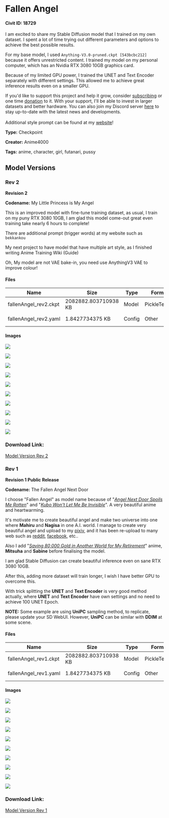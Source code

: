 # Fallen Angel

#### Civit ID: 18729

<p>I am excited to share my Stable Diffusion model that I trained on my own dataset. I spent a lot of time trying out different parameters and options to achieve the best possible results.</p><p>For my base model, I used <code>Anything-V3.0-pruned.ckpt [543bcbc212]</code> because it offers unrestricted content. I trained my model on my personal computer, which has an Nvidia RTX 3080 10GB graphics card.</p><p>Because of my limited GPU power, I trained the UNET and Text Encoder separately with different settings. This allowed me to achieve great inference results even on a smaller GPU.</p><p>If you'd like to support this project and help it grow, consider <a target="_blank" rel="ugc" href="https://www.paypal.com/cgi-bin/webscr?cmd=_s-xclick&amp;hosted_button_id=NVKL9MJE83PCS">subscribing</a> or one time <a target="_blank" rel="ugc" href="https://www.paypal.com/cgi-bin/webscr?cmd=_s-xclick&amp;hosted_button_id=YDFGE6L5WLF2Y">donation</a> to it. With your support, I'll be able to invest in larger datasets and better hardware. You can also join my Discord server <a target="_new" rel="ugc" href="https://discord.gg/WECaEYG">here</a> to stay up-to-date with the latest news and developments.<br /><br />Additional style prompt can be found at my <a target="_blank" rel="ugc" href="https://www.hitoha.moe/fallen-angel-stable-diffusion-model-rev-1/">website</a>!</p>

**Type:** Checkpoint

**Creator:** Anime4000

**Tags:** anime, character, girl, futanari, pussy

## Model Versions

### Rev 2

<p><strong>Revision 2</strong></p><p><strong>Codename:</strong> My Little Princess is My Angel</p><p>This is an improved model with fine-tune training dataset, as usual, I train on my puny RTX 3080 10GB, I am glad this model come-out great even training take nearly 6 hours to complete!</p><p>There are additional prompt (trigger words) at my website such as <code>bekkankou</code> </p><p>My next project to have model that have multiple art style, as I finished writing Anime Training Wiki (Guide)</p><p>Oh, My model are not VAE bake-in, you need use AnythingV3 VAE to improve colour!</p>

#### Files

| Name | Size | Type | Format | Download Url | AutoV1 | AutoV2 | SHA256 | CRC32 | BLAKE3 |
| --- | --- | --- | --- | --- | --- | --- | --- | --- | --- |
| fallenAngel_rev2.ckpt | 2082882.803710938 KB | Model | PickleTensor | https://civitai.com/api/download/models/24758 | 7C50F253 | BDE36EDB9A | BDE36EDB9AD0FFF0F2994073B07FC95403B2752EE6529BFD8853AD9681128666 | 09B99637 | 09EE196C07F937B7EF0EA466A61ECD5D64A757C0B7E354070474637684349AF0 |
| fallenAngel_rev2.yaml | 1.8427734375 KB | Config | Other | https://civitai.com/api/download/models/24758?type=Config&format=Other | - | C6084A2785 | C6084A2785BBE65E2FB6E98234EE3580A00EA8D1224C6DDB1B0CAE032653867F | EC83A53D | 4CF029371E28C436273D35D52A3CFEBDA4C9C587BECB7D87A1F7B4A99792EF9E |

#### Images

<p><img src="https://image.civitai.com/xG1nkqKTMzGDvpLrqFT7WA/b5137a0e-bc3c-471f-04e9-2bd136450600/width=450/270261.jpeg" /></p>

<p><img src="https://image.civitai.com/xG1nkqKTMzGDvpLrqFT7WA/5f1c79d8-b3e5-46e1-f4fc-5c8fccace700/width=450/270260.jpeg" /></p>

<p><img src="https://image.civitai.com/xG1nkqKTMzGDvpLrqFT7WA/1d68556b-3444-4ae0-70ce-a00952478f00/width=450/270259.jpeg" /></p>

<p><img src="https://image.civitai.com/xG1nkqKTMzGDvpLrqFT7WA/1321fe9f-dfcb-4140-e1fe-45172f453f00/width=450/270258.jpeg" /></p>

<p><img src="https://image.civitai.com/xG1nkqKTMzGDvpLrqFT7WA/fe50189f-b334-4e0d-ce6e-fe0bcc831e00/width=450/270257.jpeg" /></p>

<p><img src="https://image.civitai.com/xG1nkqKTMzGDvpLrqFT7WA/164a0d6b-010d-4fb7-d999-f4f7339b6f00/width=450/270256.jpeg" /></p>

<p><img src="https://image.civitai.com/xG1nkqKTMzGDvpLrqFT7WA/d39e277d-78d8-4815-b39e-3e221645c400/width=450/270255.jpeg" /></p>

<p><img src="https://image.civitai.com/xG1nkqKTMzGDvpLrqFT7WA/e0ef4480-2f3f-4116-6a8b-0da58dac4700/width=450/270254.jpeg" /></p>

<p><img src="https://image.civitai.com/xG1nkqKTMzGDvpLrqFT7WA/bd818bfe-7db8-4115-35a0-8ffe1494d400/width=450/270253.jpeg" /></p>

<p><img src="https://image.civitai.com/xG1nkqKTMzGDvpLrqFT7WA/054c1689-a0d0-4bc7-bb1c-aa1e31585700/width=450/270252.jpeg" /></p>

### Download Link:

[Model Version Rev 2](https://civitai.com/api/download/models/24758)

### Rev 1

<p><strong>Revision 1 Public Release</strong></p><p><strong>Codename:</strong> The Fallen Angel Next Door</p><p>I choose "Fallen Angel" as model name because of "<em><u>Angel Next Door Spoils Me Rotten</u></em>" and "<em><u>Kubo Won't Let Me Be Invisible</u></em>". A very beautiful anime and heartwarming.</p><p>It's motivate me to create beautiful angel and make two universe into one where <strong>Mahiru</strong> and <strong>Nagisa</strong> in one A.I. world. I manage to create very beautiful angel and upload to my <a rel="ugc" href="https://www.pixiv.net/en/artworks/104720959">pixiv</a>, and it has been re-upload to many web such as <a rel="ugc" href="https://www.reddit.com/r/OtonariNoTenshiSama/comments/10pi3me/mahiru_shiina_as_a_lycoris_agent_by_anime4000/">reddit</a>, <a rel="ugc" href="https://www.facebook.com/groups/237413568075701/posts/728982098918843/">facebook</a>, etc..</p><p>Also I add "<em><u>Saving 80,000 Gold in Another World for My Retirement</u></em>" anime, <strong>Mitsuha</strong> and <strong>Sabine</strong> before finalising the model.</p><p>I am glad Stable Diffusion can create beautiful inference even on sane RTX 3080 10GB.</p><p>After this, adding more dataset will train longer, I wish I have better GPU to overcome this.</p><p>With trick splitting the <strong>UNET</strong> and <strong>Text Encoder</strong> is very good method actually, where <strong>UNET</strong> and <strong>Text Encoder</strong> have own settings and no need to achieve 100 UNET Epoch.</p><p><strong>NOTE:</strong> Some example are using <strong>UniPC</strong> sampling method, to replicate, please update your SD WebUI. However, <strong>UniPC</strong> can be similar with <strong>DDIM</strong> at some scene.</p>

#### Files

| Name | Size | Type | Format | Download Url | AutoV1 | AutoV2 | SHA256 | CRC32 | BLAKE3 |
| --- | --- | --- | --- | --- | --- | --- | --- | --- | --- |
| fallenAngel_rev1.ckpt | 2082882.803710938 KB | Model | PickleTensor | https://civitai.com/api/download/models/22223 | 32B08CFF | 9EAAF24F98 | 9EAAF24F98E82F298AAE113424D83C0C30776C4DF323107FCBFEFC69758A1701 | 716414FF | C6EE88DD02465ACEFEF914310E5DF57A477158DEEC30BC63120565D609578AC5 |
| fallenAngel_rev1.yaml | 1.8427734375 KB | Config | Other | https://civitai.com/api/download/models/22223?type=Config&format=Other | - | C6084A2785 | C6084A2785BBE65E2FB6E98234EE3580A00EA8D1224C6DDB1B0CAE032653867F | EC83A53D | 4CF029371E28C436273D35D52A3CFEBDA4C9C587BECB7D87A1F7B4A99792EF9E |

#### Images

<p><img src="https://image.civitai.com/xG1nkqKTMzGDvpLrqFT7WA/d98659f4-d9c1-4e46-5ef3-e22c92c99600/width=450/238465.jpeg" /></p>

<p><img src="https://image.civitai.com/xG1nkqKTMzGDvpLrqFT7WA/7dc3946e-69d9-41e9-3e2f-74d7bc02fc00/width=450/238484.jpeg" /></p>

<p><img src="https://image.civitai.com/xG1nkqKTMzGDvpLrqFT7WA/0e47cad9-d4f4-4b1f-5074-74994f683b00/width=450/238483.jpeg" /></p>

<p><img src="https://image.civitai.com/xG1nkqKTMzGDvpLrqFT7WA/0a9db061-8b75-4420-146a-896974bf4300/width=450/238482.jpeg" /></p>

<p><img src="https://image.civitai.com/xG1nkqKTMzGDvpLrqFT7WA/07221b90-c3c5-4403-0407-cb8f63a66800/width=450/238481.jpeg" /></p>

<p><img src="https://image.civitai.com/xG1nkqKTMzGDvpLrqFT7WA/05adb176-4547-4385-765e-172b04e2be00/width=450/238480.jpeg" /></p>

<p><img src="https://image.civitai.com/xG1nkqKTMzGDvpLrqFT7WA/e3f28166-245f-4d4e-2693-c318a53a0700/width=450/238479.jpeg" /></p>

<p><img src="https://image.civitai.com/xG1nkqKTMzGDvpLrqFT7WA/ba53583d-c935-41d7-1111-f663c4f39200/width=450/238478.jpeg" /></p>

<p><img src="https://image.civitai.com/xG1nkqKTMzGDvpLrqFT7WA/2868e2b7-0e6c-4bb3-28b8-c68c99287e00/width=450/238477.jpeg" /></p>

<p><img src="https://image.civitai.com/xG1nkqKTMzGDvpLrqFT7WA/8f8769fd-2aae-4651-e0ef-55d49234ce00/width=450/238476.jpeg" /></p>

### Download Link:

[Model Version Rev 1](https://civitai.com/api/download/models/22223)

